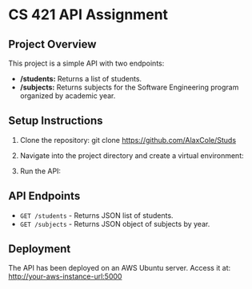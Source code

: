# CS 421 API Assignment

## Project Overview
This project is a simple API with two endpoints:
- **/students:** Returns a list of students.
- **/subjects:** Returns subjects for the Software Engineering program organized by academic year.

## Setup Instructions
1. Clone the repository:
   git clone https://github.com/AlaxCole/Studs

2. Navigate into the project directory and create a virtual environment:

3. Run the API:
   
## API Endpoints
- `GET /students` - Returns JSON list of students.
- `GET /subjects` - Returns JSON object of subjects by year.

## Deployment
The API has been deployed on an AWS Ubuntu server. Access it at: [http://your-aws-instance-url:5000](http://your-aws-instance-url:5000)


